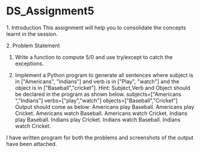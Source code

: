 # DS_Assignment5

1.​ Introduction
This assignment will help you to consolidate the concepts learnt in the session.

2.​ Problem Statement

1. Write a function to compute 5/0 and use try/except to catch the exceptions.

2. Implement a Python program to generate all sentences where subject is in ["Americans",
"Indians"] and verb is in ["Play", "watch"] and the object is in ["Baseball","cricket"].
Hint: Subject,Verb and Object should be declared in the program as shown below.
subjects=["Americans ","Indians"]
verbs=["play","watch"]
objects=["Baseball","Cricket"]
Output should come as below:
Americans play Baseball.
Americans play Cricket.
Americans watch Baseball.
Americans watch Cricket.
Indians play Baseball.
Indians play Cricket.
Indians watch Baseball.
Indians watch Cricket.

I have written program for both the problems and screenshots of the output have been attached.
